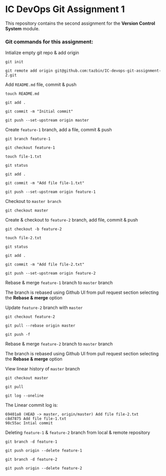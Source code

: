 # IC DevOps Git Assignment 1

This repository contains the second assignment for the **Version Control System** module.

### Git commands for this assignment:

Intialize empty git repo & add origin
```
git init

git remote add origin git@github.com:tazbin/IC-devops-git-assignment-2.git
```

Add `README.md` file, commit & push
```
touch README.md

git add .

git commit -m "Initial commit"

git push --set-upstream origin master
```

Create `feature-1` branch, add a file, commit & push
```
git branch feature-1

git checkout feature-1

touch file-1.txt

git status

git add .

git commit -m "Add file file-1.txt"

git push --set-upstream origin feature-1
```

Checkout to `master branch`
```
git checkout master
```

Create & checkout to `feature-2` branch, add file, commit & push
```
git checkout -b feature-2 

touch file-2.txt

git status

git add .

git commit -m "Add file file-2.txt"

git push --set-upstream origin feature-2
```

Rebase & merge `feature-1` branch to `master` branch

The branch is rebased using Github UI from pull request section selecting the **Rebase & merge** option

Update `feature-2` branch with `master`
```
git checkout feature-2

git pull --rebase origin master

git push -f
```

Rebase & merge `feature-2` branch to `master` branch

The branch is rebased using Github UI from pull request section selecting the **Rebase & merge** option

View linear history of `master` branch
```
git checkout master

git pull

git log --oneline
```

The Linear commit log is:
```
69401a8 (HEAD -> master, origin/master) Add file file-2.txt
c8d7875 Add file file-1.txt
98c55ac Intial commit
```

Deleting `feature-1` & `feature-2` branch from local & remote repository
```
git branch -d feature-1

git push origin --delete feature-1

git branch -d feature-2

git push origin --delete feature-2
```